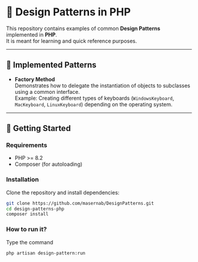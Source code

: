 # 🎨 Design Patterns in PHP

This repository contains examples of common **Design Patterns** implemented in **PHP**.  
It is meant for learning and quick reference purposes.

---

## 📂 Implemented Patterns

- **Factory Method**  
  Demonstrates how to delegate the instantiation of objects to subclasses using a common interface.  
  Example: Creating different types of keyboards (`WindowsKeyboard`, `MacKeyboard`, `LinuxKeyboard`) depending on the operating system.

---

## 🚀 Getting Started

### Requirements
- PHP >= 8.2
- Composer (for autoloading)

### Installation
Clone the repository and install dependencies:
```bash
git clone https://github.com/masernab/DesignPatterns.git
cd design-patterns-php
composer install
```

### How to run it?
Type the command
```bash
php artisan design-pattern:run
```